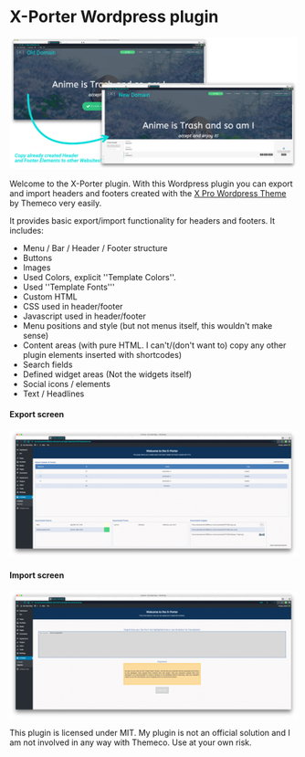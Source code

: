 # X-Porter Wordpress plugin

![headerimage](/images/doku-1.png)

Welcome to the X-Porter plugin. With this Wordpress plugin you can export and import headers and footers created 
with the [X Pro Wordpress Theme](https://theme.co/) by Themeco very easily. 

It provides basic export/import functionality for headers and footers. It includes: 
* Menu / Bar / Header / Footer structure
* Buttons
* Images
* Used Colors, explicit ''Template Colors''. 
* Used ''Template Fonts'''
* Custom HTML 
* CSS used in header/footer
* Javascript used in header/footer
* Menu positions and style (but not menus itself, this wouldn't make sense)
* Content areas (with pure HTML. I can't/(don't want to) copy any other plugin elements inserted with shortcodes)
* Search fields
* Defined widget areas (Not the widgets itself)
* Social icons / elements
* Text / Headlines


#### Export screen
![screen1](/images/doku-2.png)


#### Import screen
![screen2](/images/doku-3.png)



This plugin is licensed under MIT. My plugin is not an official solution and I am not involved in any way with Themeco. Use at your own risk. 

